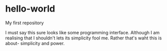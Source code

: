 # hello-world
My first repository

I must say this sure looks like some programming interface. Although I am realising that I shouldn't lets its simplicity fool me. Rather that's waht this is about- simplicity and power.
